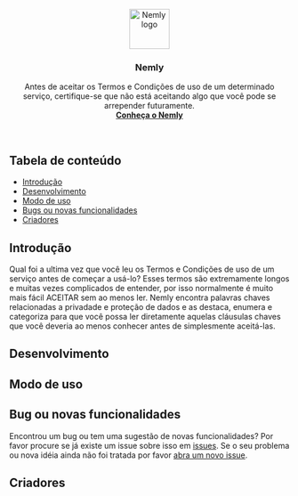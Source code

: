 <p align="center">
  <a href="https://wwww.idwall.co/">
    <img src="https://idwall.co/img/favicon/ms-icon-144x144.png" alt="Nemly logo" width=72 height=72>
  </a>

  <h3 align="center">Nemly</h3>

  <p align="center">
    Antes de aceitar os Termos e Condições de uso de um determinado serviço, certifique-se que não está aceitando algo que você pode se arrepender futuramente.
    <br>
    <a href="https://idwall.github.io/Nemly/"><strong>Conheça o Nemly</strong></a>
    <br>
  </p>
</p>

<br>

## Tabela de conteúdo

- [Introdução](#introducao)
- [Desenvolvimento](#desenvolvimento)
- [Modo de uso](#modo_de_uso)
- [Bugs ou novas funcionalidades](#bugs_ou_novas_funcionalidades)
- [Criadores](#criadores)

## Introdução

Qual foi a ultima vez que você leu os Termos e Condições de uso de um serviço antes de começar a usá-lo? Esses termos são extremamente longos e muitas vezes complicados de entender, por isso normalmente é muito mais fácil ACEITAR sem ao menos ler.
Nemly encontra palavras chaves relacionadas a privadade e proteção de dados e as destaca, enumera e categoriza para que você possa ler diretamente aquelas cláusulas chaves que você deveria ao menos conhecer antes de simplesmente aceitá-las.

## Desenvolvimento



## Modo de uso

## Bug ou novas funcionalidades
Encontrou um bug ou tem uma sugestão de novas funcionalidades? Por favor procure se já existe um issue sobre isso em [issues](https://github.com/idwall/Nemly/issues). Se o seu problema ou nova idéia ainda não foi tratada por favor [abra um novo issue](https://github.com/idwall/Nemly/issues/new).

## Criadores

